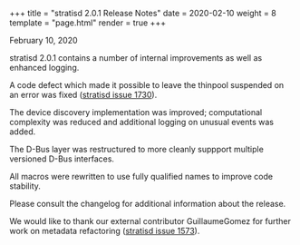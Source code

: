 +++
title = "stratisd 2.0.1 Release Notes"
date = 2020-02-10
weight = 8
template = "page.html"
render = true
+++

February 10, 2020

stratisd 2.0.1 contains a number of internal improvements as well as
enhanced logging.

<!-- more -->

A code defect which made it possible to leave the thinpool suspended on an
error was fixed ([stratisd issue 1730]).

The device discovery implementation was improved; computational complexity
was reduced and additional logging on unusual events was added.

The D-Bus layer was restructured to more cleanly suppport multiple versioned
D-Bus interfaces.

All macros were rewritten to use fully qualified names to improve code
stability.

Please consult the changelog for additional information about the release.

We would like to thank our external contributor GuillaumeGomez for further
work on metadata refactoring ([stratisd issue 1573]).

[stratisd issue 1573]: https://github.com/stratis-storage/stratisd/issues/1573
[stratisd issue 1730]: https://github.com/stratis-storage/stratisd/issues/1730
